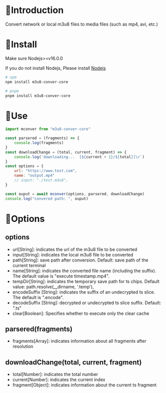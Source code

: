 # 📖Introduction

Convert network or local m3u8 files to media files (such as mp4, avi, etc.)

# 🚀Install

Make sure Nodejs>=v16.0.0

If you do not install Nodejs, Please install [Nodejs](https://nodejs.org)

```bash
# npm
npm install m3u8-conver-core

# pnpm
pnpm install m3u8-conver-core
```

# 🚗Use

```js
import mconver from "m3u8-conver-core"

const parsered = (fragments) => {
    console.log(fragments)
}
const downloadChange = (total, current, fragment) => {
    console.log(`downloading...  [${current + 1}/${total}]\r`)
}
const options = {
    url: "https://www.test.com",
    name: "output.mp4"
    // input: "./test.m3u8",
}

const ouput = await mconver(options, parsered, downloadChange)
console.log("convered path: ", ouput)
```

# 🔧Options

## options

- url[String]: indicates the url of the m3u8 file to be converted
- input[String]: indicates the local m3u8 file to be converted
- path[String]: save path after conversion. Default: save path of the current terminal
- name[String]: indicates the converted file name (including the suffix). The default value is "execute timestamp.mp4".
- tempDir[String]: indicates the temporary save path for ts chips. Default value: path.resolve(__dirname, '.temp'),
- encodeSuffix [String]: indicates the suffix of an undecrypted ts slice. The default is ".encode".
- decodeSuffix [String]: decrypted or undecrypted ts slice suffix. Default: ".ts"
- clear[Boolean]: Specifies whether to execute only the clear cache

## parsered(fragments)

- fragments[Array]: indicates information about all fragments after resolution

## downloadChange(total, current, fragment)

- total[Number]: indicates the total number
- current[Number]: indicates the current index
- fragment[Object]: indicates information about the current ts fragment
